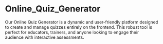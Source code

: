 # Online_Quiz_Generator
Our Online Quiz Generator is a dynamic and user-friendly platform designed to create and manage quizzes entirely on the frontend. This robust tool is perfect for educators, trainers, and anyone looking to engage their audience with interactive assessments.
